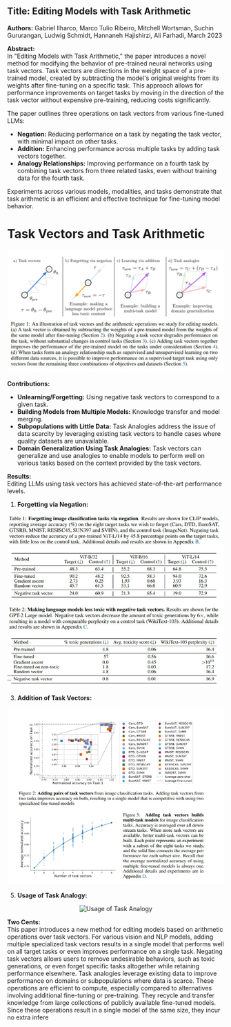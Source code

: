 ## Title: Editing Models with Task Arithmetic

**Authors:** Gabriel Ilharco, Marco Tulio Ribeiro, Mitchell Wortsman, Suchin Gururangan, Ludwig Schmidt, Hannaneh Hajishirzi, Ali Farhadi, March 2023

**Abstract:**  
In "Editing Models with Task Arithmetic," the paper introduces a novel method for modifying the behavior of pre-trained neural networks using task vectors. Task vectors are directions in the weight space of a pre-trained model, created by subtracting the model's original weights from its weights after fine-tuning on a specific task. This approach allows for performance improvements on target tasks by moving in the direction of the task vector without expensive pre-training, reducing costs significantly.

The paper outlines three operations on task vectors from various fine-tuned LLMs:

- **Negation:** Reducing performance on a task by negating the task vector, with minimal impact on other tasks.
- **Addition:** Enhancing performance across multiple tasks by adding task vectors together.
- **Analogy Relationships:** Improving performance on a fourth task by combining task vectors from three related tasks, even without training data for the fourth task.

Experiments across various models, modalities, and tasks demonstrate that task arithmetic is an efficient and effective technique for fine-tuning model behavior.

# Task Vectors and Task Arithmetic

<p align="center">
  <img src="../images/Editing using Task Arithmetic.png" alt="Editing using Task Arithmetic" />
</p>

**Contributions:**

- **Unlearning/Forgetting:** Using negative task vectors to correspond to a given task.
- **Building Models from Multiple Models:** Knowledge transfer and model merging.
- **Subpopulations with Little Data:** Task Analogies address the issue of data scarcity by leveraging existing task vectors to handle cases where quality datasets are unavailable.
- **Domain Generalization Using Task Analogies:** Task vectors can generalize and use analogies to enable models to perform well on various tasks based on the context provided by the task vectors.

**Results:**  
Editing LLMs using task vectors has achieved state-of-the-art performance levels.

1. **Forgetting via Negation:**

<p align="center">
  <img src="../images/Editing using TA_Forgetting.png" alt="Forgetting via Negation" />
</p>

3. **Addition of Task Vectors:**

<p align="center">
  <img src="../images/Editing using TA_addition.png" alt="Addition of Task Vectors" />
</p>

5. **Usage of Task Analogy:**

<p align="center">
  <img src="../images/Editing using TA_Task Analogy.png" alt="Usage of Task Analogy" />
</p>

**Two Cents:**  
This paper introduces a new method for editing models based on arithmetic operations over task vectors. For various vision and NLP models, adding multiple specialized task vectors results in a single model that performs well on all target tasks or even improves performance on a single task. Negating task vectors allows users to remove undesirable behaviors, such as toxic generations, or even forget specific tasks altogether while retaining performance elsewhere. Task analogies leverage existing data to improve performance on domains or subpopulations where data is scarce. These operations are efficient to compute, especially compared to alternatives involving additional fine-tuning or pre-training. They recycle and transfer knowledge from large collections of publicly available fine-tuned models. Since these operations result in a single model of the same size, they incur no extra infere

